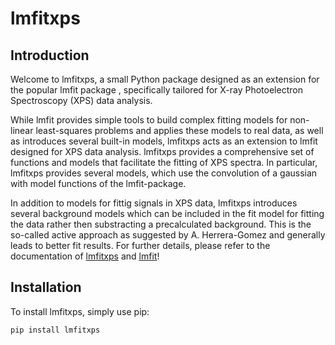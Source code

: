 # lmfitxps
## Introduction
Welcome to lmfitxps, a small Python package designed as an extension for the popular lmfit package , specifically tailored for X-ray Photoelectron Spectroscopy (XPS) data analysis.

While lmfit provides simple tools to build complex fitting models for non-linear least-squares problems and applies these models to real data, as well as introduces several built-in models, lmfitxps acts as an extension to lmfit designed for XPS data analysis. lmfitxps provides a comprehensive set of functions and models that facilitate the fitting of XPS spectra. In particular, lmfitxps provides several models, which use the convolution of a gaussian with model functions of the lmfit-package.

In addition to models for fittig signals in XPS data, lmfitxps introduces several background models which can be included in the fit model for fitting the data rather then substracting a precalculated background. This is the so-called active approach as suggested by A. Herrera-Gomez and generally leads to better fit results.
For further details, please refer to the documentation of [lmfitxps](https://lmfitxps.readthedocs.io/en/latest/index.html) and [lmfit](https://lmfit.github.io/lmfit-py/index.html)! 

## Installation
To install lmfitxps, simply use pip:

 `pip install lmfitxps`
